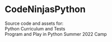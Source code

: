 # CodeNinjasPython
Source code and assets for:  
Python Curriculum and Tests  
Program and Play in Python Summer 2022 Camp  
